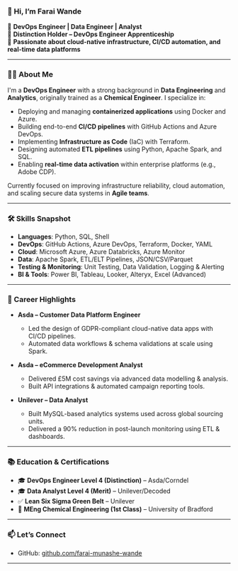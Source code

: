### 👋 Hi, I’m Farai Wande

🚀 **DevOps Engineer | Data Engineer | Analyst**  
🎯 **Distinction Holder – DevOps Engineer Apprenticeship**  
🔧 **Passionate about cloud-native infrastructure, CI/CD automation, and real-time data platforms**

---

### 👨‍💻 About Me

I'm a **DevOps Engineer** with a strong background in **Data Engineering** and **Analytics**, originally trained as a **Chemical Engineer**. I specialize in:

- Deploying and managing **containerized applications** using Docker and Azure.
- Building end-to-end **CI/CD pipelines** with GitHub Actions and Azure DevOps.
- Implementing **Infrastructure as Code** (IaC) with Terraform.
- Designing automated **ETL pipelines** using Python, Apache Spark, and SQL.
- Enabling **real-time data activation** within enterprise platforms (e.g., Adobe CDP).

Currently focused on improving infrastructure reliability, cloud automation, and scaling secure data systems in **Agile teams**.

---

### 🛠️ Skills Snapshot

- **Languages**: Python, SQL, Shell
- **DevOps**: GitHub Actions, Azure DevOps, Terraform, Docker, YAML
- **Cloud**: Microsoft Azure, Azure Databricks, Azure Monitor
- **Data**: Apache Spark, ETL/ELT Pipelines, JSON/CSV/Parquet
- **Testing & Monitoring**: Unit Testing, Data Validation, Logging & Alerting
- **BI & Tools**: Power BI, Tableau, Looker, Alteryx, Excel (Advanced)

---

### 💼 Career Highlights

- **Asda – Customer Data Platform Engineer**
  - Led the design of GDPR-compliant cloud-native data apps with CI/CD pipelines.
  - Automated data workflows & schema validations at scale using Spark.

- **Asda – eCommerce Development Analyst**
  - Delivered £5M cost savings via advanced data modelling & analysis.
  - Built API integrations & automated campaign reporting tools.

- **Unilever – Data Analyst**
  - Built MySQL-based analytics systems used across global sourcing units.
  - Delivered a 90% reduction in post-launch monitoring using ETL & dashboards.

---

### 📚 Education & Certifications

- 🎓 **DevOps Engineer Level 4 (Distinction)** – Asda/Corndel  
- 🎓 **Data Analyst Level 4 (Merit)** – Unilever/Decoded  
- ✅ **Lean Six Sigma Green Belt** – Unilever  
- 🧪 **MEng Chemical Engineering (1st Class)** – University of Bradford

---

### 📫 Let’s Connect

- GitHub: [github.com/farai-munashe-wande](https://github.com/farai-munashe-wande)

---

<!---
farai-munashe-wande/farai-munashe-wande is a ✨ special ✨ repository because its `README.md` (this file) appears on your GitHub profile.
You can click the Preview link to take a look at your changes.
--->
